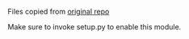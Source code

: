 Files copied from [original repo](https://github.com/keras-team/keras-applications#5f99f5238d83f1d9b9822ad750d2d8f1e017af92)

Make sure to invoke setup.py to enable this module.
